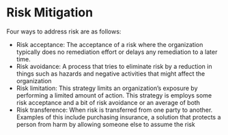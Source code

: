 # Risk Mitigation

Four ways to address risk are as follows:

- Risk acceptance: The acceptance of a risk where the organization typically does no remediation effort or delays any remediation to a later time.
- Risk avoidance: A process that tries to eliminate risk by a reduction in things such as hazards and negative activities that might affect the organization
- Risk limitation: This strategy limits an organization’s exposure by performing a limited amount of action. This strategy is employs some risk acceptance and a bit of risk avoidance or an average of both
- Risk transference: When risk is transferred from one party to another. Examples of this include purchasing insurance, a solution that protects a person from harm by allowing someone else to assume the risk
